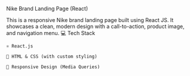 Nike Brand Landing Page (React)

This is a responsive Nike brand landing page built using React JS. It showcases a clean, modern design with a call-to-action, product image, and navigation menu.
💻 Tech Stack

    ⚛️ React.js

    🧾 HTML & CSS (with custom styling)

    📱 Responsive Design (Media Queries)
